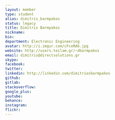 ```yaml
---
layout: member
type: student
alias: dimitris_barmpakos
status: legacy
title: Dimitris Barmpakos
nickname:
bio:
department: Electronic Engineering
avatar: http://i.imgur.com/cFceRAb.jpg
website: http://users.teilam.gr/~dbarmpakos
email: dimitris@directsolutions.gr
skype:
facebook:
twitter:
linkedin: http://linkedin.com/dimitriosbarmpakos
github:
gitlab:
stackoverflow:
google_plus:
youtube:
behance:
instagram:
flickr:
---
```

